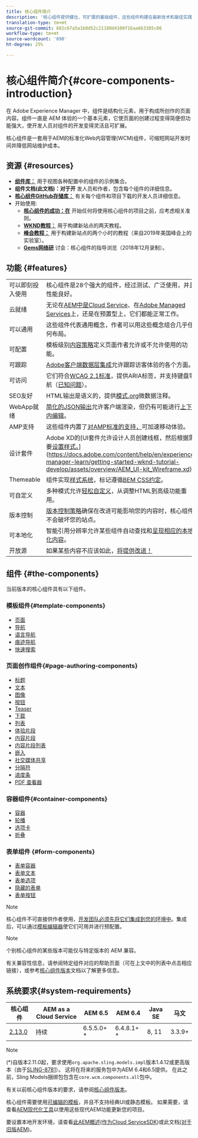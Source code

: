 ```yaml
---
title: 核心组件简介
description: '核心组件提供健壮、可扩展的基础组件，这些组件构建在最新技术和最佳实践的基础上。 '
translation-type: tm+mt
source-git-commit: 882c67a5a1b0d52c21180d4100f16aa663385c86
workflow-type: tm+mt
source-wordcount: '898'
ht-degree: 25%

---
```



# 核心组件简介{#core-components-introduction}

在 Adobe Experience Manager 中，组件是结构化元素，用于构成所创作的页面内容。组件一直是 AEM 体验的一个基本元素，它使页面的创建过程变得简便但功能强大，使开发人员对组件的开发变得灵活且可扩展。

核心组件是一套用于AEM的标准化Web内容管理(WCM)组件，可缩短网站开发时间并降低网站维护成本。

## 资源 {#resources}

* **[组件库：](https://www.adobe.com/go/aem_cmp_library)** 用于视图各种配置中的组件的示例集合。
* **组件文档(此文档)：对于开** 发人员和作者，包含每个组件的详细信息。
* **[核心组件GitHub存储库：](https://github.com/adobe/aem-core-wcm-components)** 有关每个组件和项目下载的开发人员详细信息。
* 开始使用:
   * **[核心组件的成功：在](/help/developing/success.md)** 开始任何将使用核心组件的项目之前，应考虑相关准则。
   * **[WKND教程：](https://docs.adobe.com/content/help/en/experience-manager-learn/getting-started-wknd-tutorial-develop/overview.html)** 用于构建新站点的两天教程。
   * **[峰会教程：](https://expleague.azureedge.net/labs/L767/index.html)** 用于构建新站点的两个小时的教程（来自2019年美国峰会上的实验室）。
   * **[Gems网络研](https://helpx.adobe.com/cn/experience-manager/kt/eseminars/gems/AEM-Core-Components.html)** 讨会：核心组件的指导浏览（2018年12月录制）。

## 功能 {#features}

|  |  |
|---|---|
| 可以即刻投入使用 | 核心组件是28个强大的组件，经过测试、广泛使用，并且性能良好。 |
| 云就绪 | 无论在[AEM中是Cloud Service](https://docs.adobe.com/content/help/en/experience-manager-cloud-service/landing/home.html)、在[Adobe Managed Services](https://github.com/adobe/aem-project-archetype/tree/master/src/main/archetype/dispatcher.ams)上，还是在预置型上，它们都能正常工作。 |
| 可以通用 | 这些组件代表通用概念，作者可以用这些概念组合几乎任何布局。 |
| 可配置 | 模板级别[内容策略](https://docs.adobe.com/content/help/en/experience-manager-cloud-service/implementing/components-templates/templates.html#content-policies)定义页面作者允许或不允许使用的功能。 |
| 可跟踪 | [Adobe客户端数据层集成](/help/developing/data-layer/overview.md)允许跟踪访客体验的各个方面。 |
| 可访问 | 它们符合[WCAG 2.1标准](https://www.w3.org/TR/WCAG21/)，提供ARIA标签，并支持键盘导航（[已知问题](https://github.com/adobe/aem-core-wcm-components/issues?utf8=✓&amp;q=is%3Aissue+is%3Aopen+accessibility+in%3Atitle)）。 |
| SEO友好 | HTML输出是语义的，提供[模式.org](https://schema.org)微数据注释。 |
| WebApp就绪 | [简化的JSON输出](https://docs.adobe.com/content/help/en/experience-manager-learn/foundation/development/develop-sling-model-exporter.html)允许客户端渲染，但仍有可能进行[上下文内编辑](https://docs.adobe.com/content/help/en/experience-manager-learn/sites/spa-editor/spa-editor-framework-feature-video-use.html)。 |
| AMP支持 | 这些组件内置了[对AMP标准的支持，](/help/developing/amp.md)可加速移动体验。 |
| 设计套件 | Adobe XD的[UI套件允许设计人员创建线框，然后根据需要[设置样式。](https://docs.adobe.com/content/help/en/experience-manager-learn/getting-started-wknd-tutorial-develop/assets/overview/AEM_UI-kit_WKND.xd)](https://docs.adobe.com/content/help/en/experience-manager-learn/getting-started-wknd-tutorial-develop/assets/overview/AEM_UI-kit_Wireframe.xd) |
| Themeable | 组件实现[样式系统](https://docs.adobe.com/content/help/en/experience-manager-cloud-service/implementing/components-templates/style-system.html)，标记遵循[BEM CSS约定](http://getbem.com/)。 |
| 可自定义 | 多种模式允许[轻松自定义](developing/customizing.md)，从调整HTML到高级功能重用。 |
| 版本控制 | [版本控制策略](https://github.com/adobe/aem-core-wcm-components/wiki/Versioning-policies)确保在改进可能影响您的内容时，核心组件不会破坏您的站点。 |
| 可本地化 | 智能引用分辨率允许某些组件自动查找和[呈现相应的本地化内容](get-started/localization.md)。 |
| 开放源 | 如果某些内容不应该如此，[将提供改进！](https://github.com/adobe/aem-core-wcm-components/blob/master/CONTRIBUTING.md) |

## 组件 {#the-components}

当前版本的核心组件具有以下组件。

### 模板组件{#template-components}

* [页面](components/page.md)
* [导航](components/navigation.md)
* [语言导航](components/language-navigation.md)
* [痕迹导航](components/breadcrumb.md)
* [快速搜索](components/quick-search.md)

### 页面创作组件{#page-authoring-components}

* [标题](components/title.md)
* [文本](components/text.md)
* [图像](components/image.md)
* [按钮](components/button.md)
* [Teaser](components/teaser.md)
* [下载](components/download.md)
* [列表](components/list.md)
* [体验片段](components/experience-fragment.md)
* [内容片段](components/content-fragment-component.md)
* [内容片段列表](components/content-fragment-list.md)
* [嵌入](components/embed.md)
* [社交媒体共享](components/sharing.md)
* [分隔符](components/separator.md)
* [进度条](components/progress-bar.md)
* [PDF 查看器](components/pdf-viewer.md)

### 容器组件{#container-components}

* [容器](components/container.md)
* [轮播](components/carousel.md)
* [选项卡](components/tabs.md)
* [折叠](components/accordion.md)

### 表单组件 {#form-components}

* [表单容器](components/forms/form-container.md)
* [表单文本](components/forms/form-text.md)
* [表单选项](components/forms/form-options.md)
* [隐藏的表单](components/forms/form-hidden.md)
* [表单按钮](components/forms/form-button.md)

>[!NOTE]
>
>核心组件不可直接供作者使用，[开发团队必须先将它们集成到您的环境中](get-started/using.md)。集成后，可以通过[模板编辑器](https://docs.adobe.com/content/help/en/experience-manager-cloud-service/sites/authoring/features/templates.html)使它们可用并进行预配置。

>[!NOTE]
>
>个别核心组件的某些版本可能仅与特定版本的 AEM 兼容。
>
>有关兼容性信息，请参阅特定组件对应的帮助页面（可在上文中的列表中点击相应链接），或参考[核心组件版本](versions.md)文档以了解更多信息。

## 系统要求{#system-requirements}

| 核心组件 | AEM as a Cloud Service | AEM 6.5 | AEM 6.4 | Java SE | 马文 |
|---------|---------|---------|---------|---------|---------|
| [2.13.0](https://github.com/adobe/aem-core-wcm-components/releases/tag/core.wcm.components.reactor-2.13.0) | 持续 | 6.5.5.0+ * | 6.4.8.1+ * | 8, 11 | 3.3.9+ |

>[!NOTE]
>
>(*)自版本2.11.0起，要求使用`org.apache.sling.models.impl`版本1.4.12或更高版本（由于[SLING-8781](https://issues.apache.org/jira/browse/SLING-8781)）。 这将在将来的服务包中为AEM 6.4和6.5提供。 在此之前，Sling Models捆绑包包含在`core.wcm.components.all`包中。

有关以前核心组件版本的要求，请参阅[核心组件版本](versions.md)。

核心组件需要使用[可编辑的模板](https://docs.adobe.com/content/help/en/experience-manager-learn/sites/page-authoring/template-editor-feature-video-use.html)，并且不支持经典UI或静态模板。 如果需要，请查看[AEM现代化工具](https://opensource.adobe.com/aem-modernize-tools/pages/tools.html)以使用这些现代AEM功能更新您的项目。

要设置本地开发环境，请查看[此AEM概述(作为Cloud ServiceSDK](https://docs.adobe.com/content/help/en/experience-manager-learn/cloud-service/local-development-environment-set-up/overview.html))或此文档[(对于旧版AEM](https://docs.adobe.com/content/help/en/experience-manager-learn/foundation/development/set-up-a-local-aem-development-environment.html))。
